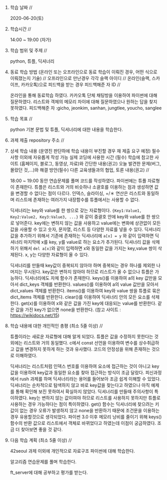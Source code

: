1. 학습 날짜 // 

    2020-06-20(토)
 
2. 학습시간 // 

    14:00 ~ 19:00 (자가)

3. 학습 범위 및 주제 // 
    
    python, 튜플, 딕셔너리

4. 동료 학습 방법 (온라인 또는 오프라인으로 동료 학습이 이뤄진 경우, 어떤 식으로 이뤄졌는지 기술) // 오프라인으로 만난경우 각각 슬랙 아이디 // 온라인(슬랙, 스카이프, 카카오톡)으로 피드백을 받는 경우 피드백해준 자 ID // 

    온라인을 통해 동료학습 하였다. 카카오톡 단체 채팅방을 이용하여 파이썬에 대해 질문하였다. 리스트와 객체의 메모리 차이에 대해 질문하였으나 원하는 답을 찾지 못하였다. 피드백해준 자 :gicho, jeonkim, sanhan, jungtlee, youcho, sanglee

5. 학습 목표 //

    python 기본 문법 및 튜플, 딕셔너리에 대한 내용을 학습한다.
    
6. 과제 제출 repository 주소 // 
    
    
    
7. 상세 학습 내용 (운영진 판단하에 학습 내용이 부진할 경우 재 제출 요구 예정) 필수사항 이외에 자유롭게 작성 가능 실제 코딩에 사용한 시간 (필수) 학습에 참고한 사이트 (홈페이지, 블로그, 동영상, 자료)와 간단한 내용(권고) 오늘 발견한 문제(버그, 몰랐던 것,...)와 해결 방안(필수) 다른 교육생들과의 협업, 토론 내용(권고) //
    
    18:00 ~ 19:00 동안 연습문제를 풀며 코드를 작성하였다.
    파이썬에는 튜퓰 자료형이 존재한다. 튜플은 리스트와 거의 비슷하나 소괄호를 이용하는 점과 생성하면 값을 변경할 수 없다는 점이 다르다. 인덱스, 슬라이싱, +/＊ 연산은 리스트와 동일하며 리스트에 존재하는 여러가지 내장함수를 튜플에서는 사용할 수 없다.
    
    딕셔너리는 key와 value를 한 쌍으로 갖는 자료형이다. `{Key1:Value1, Key2:Value2, Key3:Value3, ...}` 와 같이 중괄호 안에 key와 value를 한 쌍으로 넣어준다. key에는 변하지 않는 값을 사용하고 value에는 변화에 상관없이 모든 값을 사용할 수 있고 숫자, 문자열, 리스트 등 다양한 자료를 넣을 수 있다. 딕셔너리 값을 추가하기 위해서 기존에 존재하는 딕셔너리에 `a[x] = y` 와 같이 입력하면 딕셔너리 마지막에 x를 key, y를 value로 하는 요소가 추가된다. 딕셔너리 값을 삭제하기 위해서 `del a[x]`와 같이 입력하면 x와 동일한 값을 가지는 key,value 쌍이 삭제된다. x, y는 다양한 자료형이 올 수 있다.
    
    딕셔너리를 만들때 key값이 중복되지 않아야 하며 중복되는 경우 하나를 제외한 나머지는 무시된다. key값은 변하지 않아야 하므로 리스트가 올 수 없으나 튜플은 가능하다. 딕셔너리에도 자체 함수가 존재한다. keys()를 이용하여 a의 key 값만을 모아서 dict_keys 객체를 반환한다. values()를 이용하여 a의 value 값만을 모아서 dict_values 객체를 반환한다. items()를 이용하여 key와 value 쌍을 튜플로 묶은 dict_items 객체를 반환한다. clear()를 이용하여 딕셔너리 안의 모든 요소를 삭제한다. get(x)를 이용하여 x와 같은 값을 가진 key에 대응되는 value를 반환한다. 같은 값을 가진 key가 없으면 none을 반환한다. (참고 사이트 : https://wikidocs.net/15)
    
8. 학습 내용에 대한 개인적인 총평 (최소 5줄 이상) //

    튜플이라는 새로운 자료형에 대해 알게 되었다. 튜플은 값을 수정하지 못한다는 것 외에는 리스트와 거의 동일했다. c에서 const 선언을 이용하여 변수를 상수취급하고 값을 변경하지 못하게 하는 것과 유사했다. 코드의 안정성을 위해 존재하는 것으로 이해하였다.
    
    딕셔너리는 리스트처럼 인덱스 번호를 이용하여 요소에 접근하는 것이 아니고 key 값을 이용하여 key값과 동일한 요소를 찾아 접근하는 방식이 조금 달랐다. 피신과정에서 rush 과제를 하며 딕셔너리라는 용어를 들어보아 조금 쉽게 이해할 수 있었다. 딕셔너리는 순차적으로 탐색하지 않고 바로 key값을 찾는다고 하였으나 아직 예제를 통해 확인해 보진 못하여서 확실하지 않았다. 딕셔너리를 만들때 주의사항이 특이하였다. key는 변하지 않는 값이여야 하므로 리스트를 사용하지 못하지만 튜플로 사용하는 경우 가능하다는 점이 특이하였다. get() 함수는 딕셔너리에 찾으려는 키값이 없는 경우 오류가 발생하지 않고 none을 반환하기 때문에 조건문을 이용하는 경우 유용할것으로 생각되었다. 파이썬 3.0 이후 메모리 낭비를 줄이기 위해 keys()함수의 반환 값으로 리스트에서 객체로 바뀌었다고 하였는데 이점이 궁금하였다. 조금 더 찾아보면 좋을 것 같다.
    
9. 다음 학습 계획 (최소 5줄 이상) // 
    
    42seoul 과제 이외에 개인적으로 자료구조 파이썬에 대해 학습한다.
    
    알고리즘 연습문제를 풀며 학습한다.
    
    ft_server에 대해 공부하고 평가를 받는다.